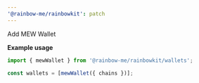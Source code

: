 ```yaml
---
'@rainbow-me/rainbowkit': patch
---
```


Add MEW Wallet

**Example usage**

```ts
import { mewWallet } from '@rainbow-me/rainbowkit/wallets';

const wallets = [mewWallet({ chains })];
```
